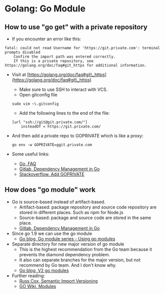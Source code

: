 # Golang: Go Module

## How to use "go get" with a private repository

* If you encounter an error like this:

```
fatal: could not read Username for 'https://git.private.com': terminal prompts disabled
	Confirm the import path was entered correctly.
	If this is a private repository, see https://golang.org/doc/faq#git_https for additional information.
```

*   Visit at [https://golang.org/doc/faq#git\_https](https://golang.org/doc/faq#git\_https)

    * Make sure to use SSH to interact with VCS.
    * Open gitconfig file

    ```
    sudo vim ~\.gitconfig
    ```

    * Add the following lines to the end of the file:

    ```
    [url "ssh://git@git.private.com/"]
        insteadOf = https://git.private.com/
    ```
*   And then add a private repo to GOPRIVATE which is like a proxy:

    ```
    go env -w GOPRIVATE=ggit.private.com
    ```
* Some useful links:
  * [Go, FAQ](https://golang.org/doc/faq#git\_https)
  * [Gitlab, Dependency Management in Go](https://docs.gitlab.com/ee/development/go\_guide/dependencies.html)
  * [Stackoverflow, Add GOPRIVATE](https://stackoverflow.com/questions/60579900/how-to-fix-invalid-version-and-could-not-read-username-in-go-get-of-a-priv)

## How does "go module" work

* Go is source-based instead of artifact-based.
  * Artifact-based: package repository and source code repository are stored in different places. Such as npm for Node.js
  * Source-based: package and source code are stored in the same place.
  * [Gitlab, Dependency Management in Go](https://docs.gitlab.com/ee/development/go\_guide/dependencies.html)
* Since go 1.9 we can use the go module
  * [Go blog, Go module series - Using go modules](https://go.dev/blog/using-go-modules)
* Separate directory for new major version of go module
  * This is the highest recommendation from the Go team because it prevents the diamond dependency problem.
  * It also can separate branches for the major version, but not recommend by Go team. And I don't know why.
  * [Go blog, V2 go modules](https://go.dev/blog/v2-go-modules)
* Further reading:
  * [Russ Cox, Semantic Import Versioning](https://research.swtch.com/vgo-import)
  * [GO Wiki, Modules](https://github.com/golang/go/wiki/Modules#modules)
